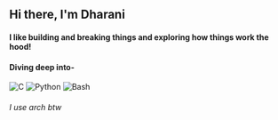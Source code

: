 ## Hi there, I'm Dharani
#### I like building and breaking things and exploring how things work the hood!
#### Diving deep into-
![C](https://img.shields.io/badge/-C-blue?style=for-the-badge&logo=c&logoColor=white)
![Python](https://img.shields.io/badge/-Python-yellow?style=for-the-badge&logo=python&logoColor=black)
![Bash](https://img.shields.io/badge/-Bash-black?style=for-the-badge&logo=gnubash&logoColor=white)
###### I use arch btw







